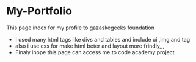 # My-Portfolio
This page index for my profile to gazaskegeeks foundation
<ul> <li> I used many html tags like divs and tables and include ui ,img and <a> tag  </li>
  <li> also i use css for make html beter and layout more frindly,,,</li>
  <li> Finaly ihope this page can access me to code academy  project</li></ul>

